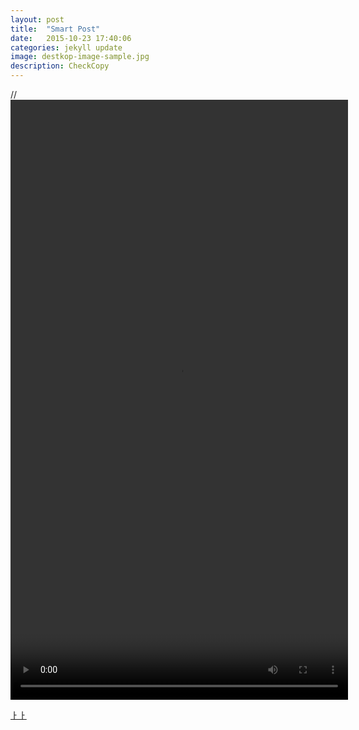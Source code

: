 ```yaml
---
layout: post
title:  "Smart Post"
date:   2015-10-23 17:40:06
categories: jekyll update
image: destkop-image-sample.jpg
description: CheckCopy
---
```



//<video width="540" height="960" src="https://github.com/vhswo/vhswo.github.io/assets/39188197/af65ee64-3d78-4b7a-b20d-f0b25ca56a16"/>

[ㅏㅏ](https://github.com/vhswo/vhswo.github.io/assets/39188197/75735002-19e0-487c-b486-326d17c792a2)

